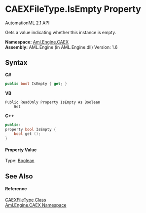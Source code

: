 # CAEXFileType.IsEmpty Property 
AutomationML 2.1 API 

Gets a value indicating whether this instance is empty.

**Namespace:**&nbsp;<a href="N_Aml_Engine_CAEX">Aml.Engine.CAEX</a><br />**Assembly:**&nbsp;AML.Engine (in AML.Engine.dll) Version: 1.6

## Syntax

**C#**<br />
``` C#
public bool IsEmpty { get; }
```

**VB**<br />
``` VB
Public ReadOnly Property IsEmpty As Boolean
	Get
```

**C++**<br />
``` C++
public:
property bool IsEmpty {
	bool get ();
}
```


#### Property Value
Type: <a href="https://docs.microsoft.com/dotnet/api/system.boolean" target="_parent" rel="noopener noreferrer">Boolean</a>

## See Also


#### Reference
<a href="T_Aml_Engine_CAEX_CAEXFileType">CAEXFileType Class</a><br /><a href="N_Aml_Engine_CAEX">Aml.Engine.CAEX Namespace</a><br />